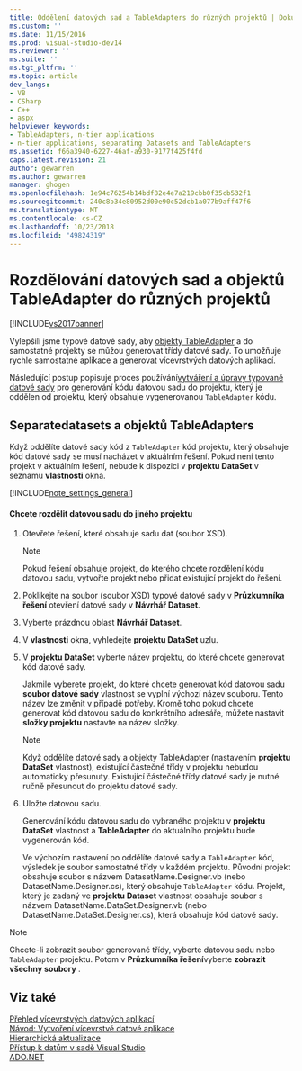 ```yaml
---
title: Oddělení datových sad a TableAdapters do různých projektů | Dokumentace Microsoftu
ms.custom: ''
ms.date: 11/15/2016
ms.prod: visual-studio-dev14
ms.reviewer: ''
ms.suite: ''
ms.tgt_pltfrm: ''
ms.topic: article
dev_langs:
- VB
- CSharp
- C++
- aspx
helpviewer_keywords:
- TableAdapters, n-tier applications
- n-tier applications, separating Datasets and TableAdapters
ms.assetid: f66a3940-6227-46af-a930-9177f425f4fd
caps.latest.revision: 21
author: gewarren
ms.author: gewarren
manager: ghogen
ms.openlocfilehash: 1e94c76254b14bdf82e4e7a219cbb0f35cb532f1
ms.sourcegitcommit: 240c8b34e80952d00e90c52dcb1a077b9aff47f6
ms.translationtype: MT
ms.contentlocale: cs-CZ
ms.lasthandoff: 10/23/2018
ms.locfileid: "49824319"
---
```

# <a name="separate-datasets-and-tableadapters-into-different-projects"></a>Rozdělování datových sad a objektů TableAdapter do různých projektů
[!INCLUDE[vs2017banner](../includes/vs2017banner.md)]

  
Vylepšili jsme typové datové sady, aby [objekty TableAdapter](http://msdn.microsoft.com/library/09416de9-134c-4dc7-8262-6c8d81e3f364) a do samostatné projekty se můžou generovat třídy datové sady. To umožňuje rychle samostatné aplikace a generovat vícevrstvých datových aplikací.  
  
 Následující postup popisuje proces používání[vytváření a úpravy typované datové sady](../data-tools/creating-and-editing-typed-datasets.md) pro generování kódu datovou sadu do projektu, který je oddělen od projektu, který obsahuje vygenerovanou `TableAdapter` kódu.  
  
## <a name="separatedatasets-and-tableadapters"></a>Separatedatasets a objektů TableAdapters  
 Když oddělíte datové sady kód z `TableAdapter` kód projektu, který obsahuje kód datové sady se musí nacházet v aktuálním řešení. Pokud není tento projekt v aktuálním řešení, nebude k dispozici v **projektu DataSet** v seznamu **vlastnosti** okna.  
  
 [!INCLUDE[note_settings_general](../includes/note-settings-general-md.md)]  
  
#### <a name="to-separate-the-dataset-into-a-different-project"></a>Chcete rozdělit datovou sadu do jiného projektu  
  
1. Otevřete řešení, které obsahuje sadu dat (soubor XSD).  
  
   > [!NOTE]
   >  Pokud řešení obsahuje projekt, do kterého chcete rozdělení kódu datovou sadu, vytvořte projekt nebo přidat existující projekt do řešení.  
  
2. Poklikejte na soubor (soubor XSD) typové datové sady v **Průzkumníka řešení** otevření datové sady v **Návrhář Dataset**.  
  
3. Vyberte prázdnou oblast **Návrhář Dataset**.  
  
4. V **vlastnosti** okna, vyhledejte **projektu DataSet** uzlu.  
  
5. V **projektu DataSet** vyberte název projektu, do které chcete generovat kód datové sady.  
  
    Jakmile vyberete projekt, do které chcete generovat kód datovou sadu **soubor datové sady** vlastnost se vyplní výchozí název souboru. Tento název lze změnit v případě potřeby. Kromě toho pokud chcete generovat kód datovou sadu do konkrétního adresáře, můžete nastavit **složky projektu** nastavte na název složky.  
  
   > [!NOTE]
   >  Když oddělíte datové sady a objekty TableAdapter (nastavením **projektu DataSet** vlastnost), existující částečné třídy v projektu nebudou automaticky přesunuty. Existující částečné třídy datové sady je nutné ručně přesunout do projektu datové sady.  
  
6. Uložte datovou sadu.  
  
    Generování kódu datovou sadu do vybraného projektu v **projektu DataSet** vlastnost a **TableAdapter** do aktuálního projektu bude vygenerován kód.  
  
   Ve výchozím nastavení po oddělíte datové sady a `TableAdapter` kód, výsledek je soubor samostatné třídy v každém projektu. Původní projekt obsahuje soubor s názvem DatasetName.Designer.vb (nebo DatasetName.Designer.cs), který obsahuje `TableAdapter` kódu. Projekt, který je zadaný ve **projektu Dataset** vlastnost obsahuje soubor s názvem DatasetName.DataSet.Designer.vb (nebo DatasetName.DataSet.Designer.cs), která obsahuje kód datové sady.  
  
> [!NOTE]
>  Chcete-li zobrazit soubor generované třídy, vyberte datovou sadu nebo `TableAdapter` projektu. Potom v **Průzkumníka řešení**vyberte **zobrazit všechny soubory** .  
  
## <a name="see-also"></a>Viz také  
 [Přehled vícevrstvých datových aplikací](../data-tools/n-tier-data-applications-overview.md)   
 [Návod: Vytvoření vícevrstvé datové aplikace](../data-tools/walkthrough-creating-an-n-tier-data-application.md)   
 [Hierarchická aktualizace](../data-tools/hierarchical-update.md)   
 [Přístup k datům v sadě Visual Studio](../data-tools/accessing-data-in-visual-studio.md)   
 [ADO.NET](http://msdn.microsoft.com/library/5b96ed06-9759-4966-a797-a1d5f6ee50ca)

